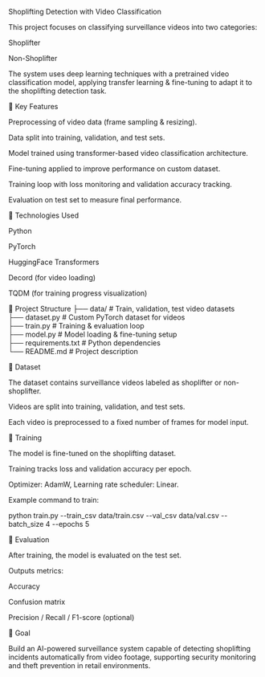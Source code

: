 Shoplifting Detection with Video Classification

This project focuses on classifying surveillance videos into two categories:

Shoplifter

Non-Shoplifter

The system uses deep learning techniques with a pretrained video classification model, applying transfer learning & fine-tuning to adapt it to the shoplifting detection task.

🔹 Key Features

Preprocessing of video data (frame sampling & resizing).

Data split into training, validation, and test sets.

Model trained using transformer-based video classification architecture.

Fine-tuning applied to improve performance on custom dataset.

Training loop with loss monitoring and validation accuracy tracking.

Evaluation on test set to measure final performance.

🔹 Technologies Used

Python

PyTorch

HuggingFace Transformers

Decord (for video loading)

TQDM (for training progress visualization)

🔹 Project Structure
├── data/                # Train, validation, test video datasets  
├── dataset.py           # Custom PyTorch dataset for videos  
├── train.py             # Training & evaluation loop  
├── model.py             # Model loading & fine-tuning setup  
├── requirements.txt     # Python dependencies  
└── README.md            # Project description


🔹 Dataset

The dataset contains surveillance videos labeled as shoplifter or non-shoplifter.

Videos are split into training, validation, and test sets.

Each video is preprocessed to a fixed number of frames for model input.

🔹 Training

The model is fine-tuned on the shoplifting dataset.

Training tracks loss and validation accuracy per epoch.

Optimizer: AdamW, Learning rate scheduler: Linear.

Example command to train:

python train.py --train_csv data/train.csv --val_csv data/val.csv --batch_size 4 --epochs 5

🔹 Evaluation

After training, the model is evaluated on the test set.

Outputs metrics:

Accuracy

Confusion matrix

Precision / Recall / F1-score (optional)

🔹 Goal

Build an AI-powered surveillance system capable of detecting shoplifting incidents automatically from video footage, supporting security monitoring and theft prevention in retail environments.
